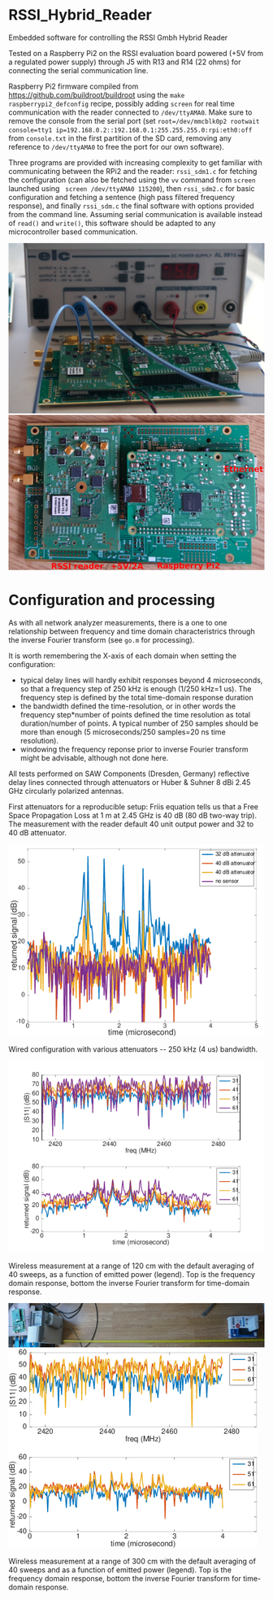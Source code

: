 # RSSI_Hybrid_Reader

Embedded software for controlling the RSSI Gmbh Hybrid Reader

Tested on a Raspberry Pi2 on the RSSI evaluation board powered (+5V from
a regulated power supply) through J5 with R13 and R14 (22 ohms) for connecting
the serial communication line.

Raspberry Pi2 firmware compiled from https://github.com/buildroot/buildroot using the
``make raspberrypi2_defconfig`` recipe, possibly adding ``screen`` for real time communication
with the reader connected to ``/dev/ttyAMA0``. Make sure to remove the console from the
serial port (set ``root=/dev/mmcblk0p2 rootwait 
console=tty1 ip=192.168.0.2::192.168.0.1:255.255.255.0:rpi:eth0:off`` from ``console.txt``
in the first partition of the SD card, removing any reference to ``/dev/ttyAMA0`` to free
the port for our own software).

Three programs are provided with increasing complexity to get familiar with communicating
between the RPi2 and the reader: ``rssi_sdm1.c`` for fetching the configuration (can also
be fetched using the ``vv`` command from ``screen`` launched using `` screen /dev/ttyAMA0 115200``),
then ``rssi_sdm2.c`` for basic configuration and fetching a sentence (high pass filtered
frequency response), and finally ``rssi_sdm.c`` the final software with options provided
from the command line. Assuming serial communication is available instead of ``read()``
and ``write()``, this software should be adapted to any microcontroller based communication.

<img src="figures/DSC00570small.jpg">

<img src="figures/reader.jpg">

# Configuration and processing

As with all network analyzer measurements, there is a one to one relationship
between frequency and time domain characteristrics through the inverse Fourier transform (see ``go.m`` 
for processing).

It is worth remembering the X-axis of each domain when setting the configuration:
* typical delay lines will hardly exhibit responses beyond 4 microseconds, so that a frequency
step of 250 kHz is enough (1/250 kHz=1 us). The frequency step is defined by the total time-domain
response duration
* the bandwidth defined the time-resolution, or in other words the frequency step*number of
points defined the time resolution as total duration/number of points. A typical number of 250 
samples should be more than enough (5 microseconds/250 samples=20 ns time resolution).
* windowing the frequency reponse prior to inverse Fourier transform might be advisable, although
not done here.

All tests performed on SAW Components (Dresden, Germany) reflective delay lines connected through
attenuators or  Huber & Suhner 8 dBi 2.45 GHz circularly polarized antennas.

First attenuators for a reproducible setup: Friis equation tells us that a Free Space Propagation Loss
at 1 m at 2.45 GHz is 40 dB (80 dB two-way trip). The measurement with the reader default 40 unit output
power and 32 to 40 dB attenuator.

<img src="figures/250kHz.png">

Wired configuration with various attenuators -- 250 kHz (4 us) bandwidth.

<img src="figures/120cm.png">

Wireless measurement at a range of 120 cm with the default averaging of 40 sweeps, as a function of emitted
power (legend). Top is the frequency domain response, bottom the inverse Fourier transform for time-domain
response.

<img src="figures/DSC00572.JPG">

<img src="figures/300cm.png">

Wireless measurement at a range of 300 cm with the default averaging of 40 sweeps and as
a function of emitted power (legend). Top is the frequency domain response, bottom the inverse Fourier transform for time-domain
response.

